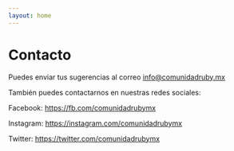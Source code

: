 ```yaml
---
layout: home
---
```


# Contacto

Puedes enviar tus sugerencias al correo info@comunidadruby.mx

También puedes contactarnos en nuestras redes sociales:

Facebook: <https://fb.com/comunidadrubymx>

Instagram: <https://instagram.com/comunidadrubymx>

Twitter: <https://twitter.com/comunidadrubymx>
